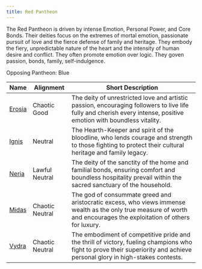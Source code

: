 ```yaml
---
title: Red Pantheon
---
```


The Red Pantheon is driven by intense Emotion, Personal Power, and Core Bonds. Their deities focus on the extremes of mortal emotion, passionate pursuit of love and the fierce defense of family and heritage. They embody the fiery, unpredictable nature of the heart and the intensity of human desire and conflict. They often promote emotion over logic. They goven passion, bonds, family, self-indulgence.

Opposing Pantheon: Blue

| Name                | Alignment       | Short Description                                                                                                                                                         |
| ------------------- | --------------- | ------------------------------------------------------------------------------------------------------------------------------------------------------------------------- |
| [Erosia](../erosia) | Chaotic Good    | The deity of unrestricted love and artistic passion, encouraging followers to live life fully and cherish every intense, positive emotion with boundless vitality.        |
| [Ignis](../ignis)   | Neutral         | The Hearth-Keeper and spirit of the bloodline, who lends courage and strength to those fighting to protect their cultural heritage and family legacy.                     |
| [Neria](../neria)   | Lawful Neutral  | The deity of the sanctity of the home and familial bonds, ensuring comfort and boundless hospitality prevail within the sacred sanctuary of the household.                |
| [Midas](../midas)   | Chaotic Neutral | The god of consummate greed and aristocratic excess, who views immense wealth as the only true measure of worth and encourages the exploitation of others for luxury.     |
| [Vydra](../vydra)   | Chaotic Neutral | The embodiment of competitive pride and the thrill of victory, fueling champions who fight to prove their superiority and achieve personal glory in high-stakes contests. |
